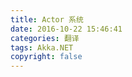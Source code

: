 ```yaml
---
title: Actor 系统
date: 2016-10-22 15:46:41
categories: 翻译
tags: Akka.NET
copyright: false
---
```

<!--more-->
